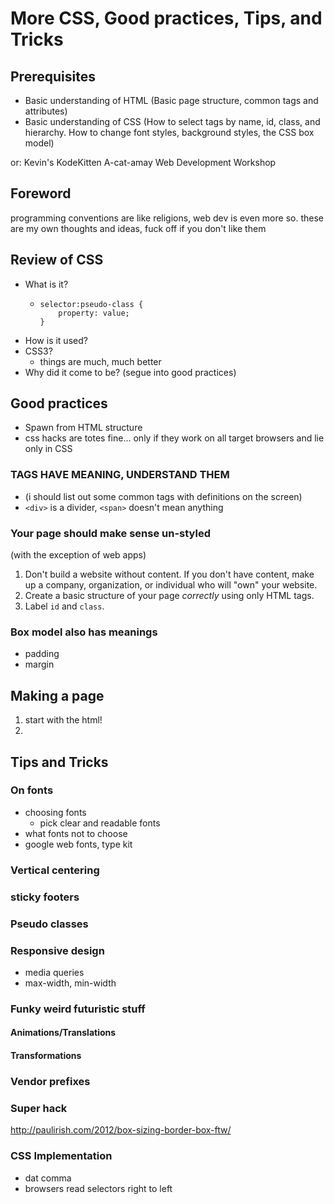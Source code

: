 # More CSS, Good practices, Tips, and Tricks

## Prerequisites

* Basic understanding of HTML (Basic page structure, common tags and attributes)
* Basic understanding of CSS (How to select tags by name, id, class, and hierarchy. How to change font styles, background styles, the CSS box model)

or: Kevin's KodeKitten A-cat-amay Web Development Workshop


## Foreword

programming conventions are like religions, web dev is even more so. these are my own thoughts and ideas, fuck off if you don't like them

## Review of CSS

* What is it?
    *     selector:pseudo-class {
              property: value;
          }
* How is it used?
* CSS3?
    * things are much, much better
* Why did it come to be? (segue into good practices)

## Good practices

* Spawn from HTML structure
* css hacks are totes fine… only if they work on all target browsers and lie only in CSS

### TAGS HAVE MEANING, UNDERSTAND THEM

* (i should list out some common tags with definitions on the screen)
* `<div>` is a divider, `<span>` doesn't mean anything

### Your page should make sense un-styled

(with the exception of web apps)

1. Don't build a website without content. If you don't have content, make up a company, organization, or individual who will "own" your website.
2. Create a basic structure of your page *correctly* using only HTML tags.
3. Label `id` and `class`.

### Box model also has meanings

* padding
* margin



## Making a page

1. start with the html!
2. 

## Tips and Tricks

### On fonts

* choosing fonts
    * pick clear and readable fonts 
* what fonts not to choose
* google web fonts, type kit

### Vertical centering

### sticky footers


### Pseudo classes

### Responsive design

* media queries
* max-width, min-width

### Funky weird futuristic stuff

#### Animations/Translations

#### Transformations

### Vendor prefixes

### Super hack

<http://paulirish.com/2012/box-sizing-border-box-ftw/>

### CSS Implementation

* dat comma
* browsers read selectors right to left

